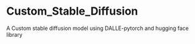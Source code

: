 # Custom_Stable_Diffusion
A Custom stable diffusion model using DALLE-pytorch and hugging face library 
